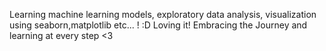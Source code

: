 Learning machine learning models, exploratory data analysis, visualization using seaborn,matplotlib etc... ! :D
Loving it!
Embracing the Journey and learning at every step <3
